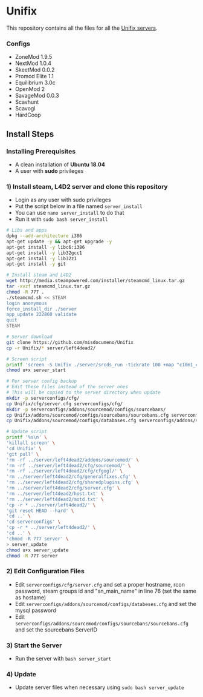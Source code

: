 # Unifix
This repository contains all the files for all the [Unifix servers](https://steamcommunity.com/groups/UnifixServers).

### Configs
- ZoneMod 1.9.5
- NextMod 1.0.4
- SkeetMod 0.0.2
- Promod Elite 1.1
- Equilibrium 3.0c
- OpenMod 2
- SavageMod 0.0.3
- Scavhunt
- Scavogl
- HardCoop


## Install Steps

### Installing Prerequisites
- A clean installation of **Ubuntu 18.04**
- A user with **sudo** privileges

### 1) Install steam, L4D2 server and clone this repository
- Login as any user with sudo privileges
- Put the script below in a file named `server_install`
- You can use `nano server_install` to do that
- Run it with `sudo bash server_install`

```bash
# Libs and apps
dpkg --add-architecture i386
apt-get update -y && apt-get upgrade -y
apt-get install -y libc6:i386
apt-get install -y lib32gcc1
apt-get install -y lib32z1
apt-get install -y git

# Install steam and L4D2
wget http://media.steampowered.com/installer/steamcmd_linux.tar.gz
tar -xvzf steamcmd_linux.tar.gz
chmod -R 777 .
./steamcmd.sh << STEAM
login anonymous
force_install_dir ./server
app_update 222860 validate
quit
STEAM

# Server download
git clone https://github.com/misdocumeno/Unifix
cp -r Unifix/* server/left4dead2/

# Screen script
printf 'screen -S Unifix ./server/srcds_run -tickrate 100 +map "c10m1_caves" +sv_clockcorrection_msecs 15 -timeout 10 +ip 0.0.0.0 -port 27015 +precache_all_survivors 1' > server_start
chmod u+x server_start

# Per server config backup
# Edit these files instead of the server ones
# This will be copied to the server directory when update
mkdir -p serverconfigs/cfg/
cp Unifix/cfg/server.cfg serverconfigs/cfg/
mkdir -p serverconfigs/addons/sourcemod/configs/sourcebans/
cp Unifix/addons/sourcemod/configs/sourcebans/sourcebans.cfg serverconfigs/addons/sourcemod/configs/sourcebans/
cp Unifix/addons/sourcemod/configs/databases.cfg serverconfigs/addons/sourcemod/configs/

# Update script
printf '%s\n' \
'killall screen' \
'cd Unifix' \
'git pull' \
'rm -rf ../server/left4dead2/addons/sourcemod/' \
'rm -rf ../server/left4dead2/cfg/sourcemod/' \
'rm -rf ../server/left4dead2/cfg/cfgogl/' \
'rm ../server/left4dead2/cfg/generalfixes.cfg' \
'rm ../server/left4dead2/cfg/sharedplugins.cfg' \
'rm ../server/left4dead2/cfg/server.cfg' \
'rm ../server/left4dead2/host.txt' \
'rm ../server/left4dead2/motd.txt' \
'cp -r * ../server/left4dead2/' \
'git reset HEAD --hard' \
'cd ..' \
'cd serverconfigs' \
'cp -r * ../server/left4dead2/' \
'cd ..' \
'chmod -R 777 server' \
> server_update
chmod u+x server_update
chmod -R 777 server
```

### 2) Edit Configuration Files
- Edit `serverconfigs/cfg/server.cfg` and set a proper hostname, rcon password, steam groups id and "sn_main_name" in line 76 (set the same as hostame)
- Edit `serverconfigs/addons/sourcemod/configs/databeses.cfg` and set the mysql password
- Edit `serverconfigs/addons/sourcemod/configs/sourcebans/sourcebans.cfg` and set the sourcebans ServerID

### 3) Start the Server
- Run the server with `bash server_start`

### 4) Update
- Update server files when necessary using `sudo bash server_update`

